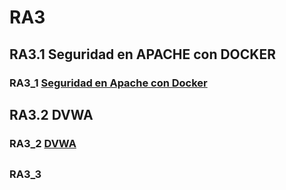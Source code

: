 # RA3
## RA3.1 Seguridad en APACHE con DOCKER
### RA3_1 [Seguridad en Apache con Docker](/RA3.1/RA3_1/README.md)
## RA3.2 DVWA
### RA3_2 [DVWA](/RA3_2/README.md)
##
### RA3_3 [](/RA3_3/README.md)

